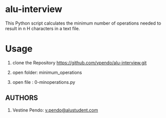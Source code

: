 # alu-interview
This Python script calculates the minimum number of operations needed to result in n H characters in a text file.
# Usage
1. clone the Repository
   https://github.com/vpendo/alu-interview.git
   
2. open folder: minimum_operations
3. open file : 0-minoperations.py
## AUTHORS
1. Vestine Pendo:
   v.pendo@alustudent.com
   
